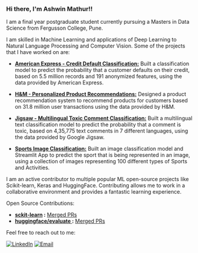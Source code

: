 ### Hi there, I'm Ashwin Mathur!!

I am a final year postgraduate student currently pursuing a Masters in Data Science from Fergusson College, Pune. 

I am skilled in Machine Learning and applications of Deep Learning to Natural Language Processing and Computer Vision. Some of the projects that I have worked on are:

- **[American Express - Credit Default Classification:](https://github.com/awinml/amex-default-classification)**
 Built a classification model to predict the probability that a customer defaults on their credit, based on 5.5 million records and 191 anonymized features, using the data provided by American Express.

- **[H&M - Personalized Product Recommendations:](https://github.com/awinml/hm-recsys)**
 Designed a product recommendation system to recommend products for customers based on 31.8 million user transactions using the data provided by H&M.

- **[Jigsaw - Multilingual Toxic Comment Classification:](https://github.com/awinml/jigsaw-toxic-comment-clf)**
 Built a multilingual text classification model to predict the probability that a comment is toxic, based on 4,35,775 text comments in 7 different languages, using the data provided by Google Jigsaw.

- **[Sports Image Classification:](https://github.com/awinml/sports-image-classification)**
 Built an image classification model and Streamlit App to predict the sport that is being represented in an image, using a collection of images representing 100 different types of Sports and Activities.

I am an active contributor to multiple popular ML open-source projects like Scikit-learn, Keras and HuggingFace. Contributing allows me to work in a collaborative environment and provides a fantastic learning experience. 

Open Source Contributions:
  - **[sckit-learn](https://github.com/scikit-learn/scikit-learn/) :** [Merged PRs](https://github.com/scikit-learn/scikit-learn/pulls?q=is%3Apr+author%3Aawinml+is%3Aclosed+sort%3Acomments-desc)
  -  **[ huggingface/evaluate ](https://github.com/huggingface/evaluate) :** [Merged PRs](https://github.com/huggingface/evaluate/pulls?q=is%3Apr+author%3Aawinml+is%3Aclosed+sort%3Acomments-desc)


 <!-- - **[imbalanced-learn](https://github.com/scikit-learn-contrib/imbalanced-learn) :** [Merged PRs](https://github.com/scikit-learn-contrib/imbalanced-learn/pulls?q=is%3Apr+is%3Aclosed+author%3Aawinml)-->
Feel free to reach out to me:  &nbsp;

<a href="https://www.linkedin.com/in/ashwin-mathur-ds/"><img src="https://img.shields.io/badge/LinkedIn-Ashwin-blue?style=for-the-badge&logo=LinkedIn" alt="LinkedIn" href="https://www.linkedin.com/in/ashwin-mathur-ds/"></a>
<a href="mailto:ashwinm400@gmail.com"><img src="https://img.shields.io/badge/Email-ashwinm400%40gmail.com-orange?style=for-the-badge&logo=Gmail" alt="Email" href="mailto:ashwinm400@gmail.com"></a>



<!--
  Title: Ashwin Mathur Github
  Description: Data Science - Ashwin Mathur Github
  Author: awinml
  -->


<!--
**awinml/awinml** is a ✨ _special_ ✨ repository because its `README.md` (this file) appears on your GitHub profile.

Here are some ideas to get you started:



- 👯 I’m looking to collaborate on ...
- 🤔 I’m looking for help with ...
- 💬 Ask me about ...
- 📫 How to reach me: ...
- 😄 Pronouns: ...
- ⚡ Fun fact: ...

<!--![](https://komarev.com/ghpvc/?username=awinml&color=green&style=for-the-badge&label=Profile+Views)

[![My GitHub Stats](https://github-readme-stats.vercel.app/api/?username=awinml&count_private=true&show_icons=true&hide_rank=true&hide=contribs&include_all_commits=true)]()

-->

